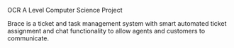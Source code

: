 OCR A Level Computer Science Project

Brace is a ticket and task management system with smart automated ticket assignment and chat functionality to allow agents and customers to communicate.

